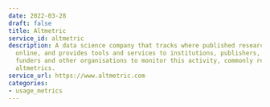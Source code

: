 ```yaml
---
date: 2022-03-28
draft: false
title: Altmetric
service_id: altmetric
description: A data science company that tracks where published research is mentioned
  online, and provides tools and services to institutions, publishers, researchers,
  funders and other organisations to monitor this activity, commonly referred to as
  altmetrics.
service_url: https://www.altmetric.com
categories:
- usage_metrics
---
```



